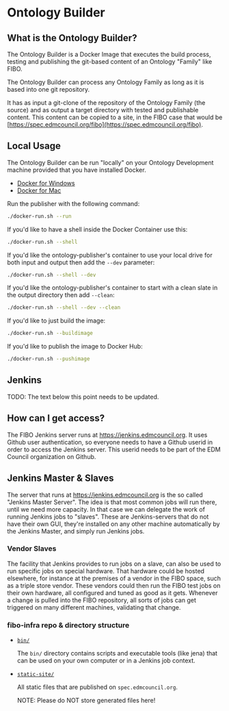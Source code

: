 # Ontology Builder

## What is the Ontology Builder?

The Ontology Builder is a Docker Image that executes the build process, testing and publishing
the git-based content of an Ontology "Family" like FIBO.

The Ontology Builder can process any Ontology Family as long as it is based into one git repository.
 
It has as input a git-clone of the repository of the Ontology Family (the source) and as output a target
directory with tested and publishable content.
This content can be copied to a site, in the FIBO case that would be
[https://spec.edmcouncil.org/fibo](https://spec.edmcouncil.org/fibo).

## Local Usage

The Ontology Builder can be run "locally" on your Ontology Development machine provided that you
have installed Docker.

- [Docker for Windows](https://www.docker.com/docker-windows)
- [Docker for Mac](https://www.docker.com/docker-mac)

Run the publisher with the following command:

```bash
./docker-run.sh --run
```

If you'd like to have a shell inside the Docker Container use this:

```bash
./docker-run.sh --shell
```

If you'd like the ontology-publisher's container to use your local drive for both input and output then add 
the `--dev` parameter:

```bash
./docker-run.sh --shell --dev
```

If you'd like the ontology-publisher's container to start with a clean slate in the output directory then add `--clean`: 

```bash
./docker-run.sh --shell --dev --clean
```

If you'd like to just build the image:

```bash
./docker-run.sh --buildimage
```

If you'd like to publish the image to Docker Hub:

```bash
./docker-run.sh --pushimage
```

## Jenkins

TODO: The text below this point needs to be updated.

## How can I get access?

The FIBO Jenkins server runs at https://jenkins.edmcouncil.org.
It uses Github user authentication, so everyone needs to have a Github userid in order to access the Jenkins server.
This userid needs to be part of the EDM Council organization on Github.

## Jenkins Master & Slaves

The server that runs at https://jenkins.edmcouncil.org is the so called "Jenkins Master Server". 
The idea is that most common jobs will run there, until we need more capacity. In that case we can delegate the work
of running Jenkins jobs to "slaves". These are Jenkins-servers that do not have their own GUI, they're installed on 
any other machine automatically by the Jenkins Master, and simply run Jenkins jobs.

### Vendor Slaves

The facility that Jenkins provides to run jobs on a slave, can also be used to run specific jobs on special hardware. 
That hardware could be hosted elsewhere, for instance at the premises of a vendor in the FIBO space, such as a triple
store vendor. These vendors could then run the FIBO test jobs on their own hardware, all configured and tuned as good
as it gets. Whenever a change is pulled into the FIBO repository, all sorts of jobs can get triggered on many different
machines, validating that change.

### fibo-infra repo & directory structure

- [`bin/`](../bin/README.md)
  
  The `bin/` directory contains scripts and executable tools (like jena) that
  can be used on your own computer or in a Jenkins job context.
  
- [`static-site/`](../static-site/README.md)

  All static files that are published on `spec.edmcouncil.org`.
  
  NOTE: Please do NOT store generated files here!
  
